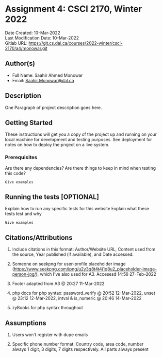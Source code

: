 <!--- The following README.md sample file was adapted from https://gist.github.com/PurpleBooth/109311bb0361f32d87a2#file-readme-template-md by Raghav Sampangi for academic use ---> 
<!--- You may delete any comments in this sample README.md file. Update information in this readme file with information from your work, and if there are sections that are marked "[OPTIONAL]" that you do not need in a specific section, simply delete them. Retain the other sections. --->
# Assignment 4: CSCI 2170, Winter 2022

Date Created: 10-Mar-2022  
Last Modification Date: 10-Mar-2022  
Gitlab URL: https://git.cs.dal.ca/courses/2022-winter/csci-2170/a4/monowar.git

## Author(s)

- Full Name: Saahir Ahmed Monowar  
- Email: Saahir.Monowar@dal.ca

## Description

One Paragraph of project description goes here.

## Getting Started

These instructions will get you a copy of the project up and running on your local machine for development and testing purposes. See deployment for notes on how to deploy the project on a live system.

### Prerequisites

Are there any dependencies? Are there things to keep in mind when testing this code?

```
Give examples
```

## Running the tests [OPTIONAL]

Explain how to run any specific tests for this website
Explain what these tests test and why

```
Give examples
```

## Citations/Attributions
1. Include citations in this format:
Author/Website URL, Content used from the source, Year published (if available), and Date accessed.

1. Someone on seekpng for user-profile placeholder image (https://www.seekpng.com/ipng/u2y3q8t4t4i1q8u2_placeholder-image-person-jpg/), which I've also used for A3. Accesesd 14:59 27-Feb-2022

1. Footer adapted from A3 @ 20:27 11-Mar-2022

1. php docs for php syntax: password_verify @ 20:52 12-Mar-2022, unset @ 23:12 12-Mar-2022, intval & is_numeric @ 20:46 14-Mar-2022

1. zyBooks for php syntax throughout

## Assumptions
1. Users won't register with dupe emails

1. Specific phone number format. Country code, area code, number always 1 digit, 3 digits, 7 digits respectively. All parts always present